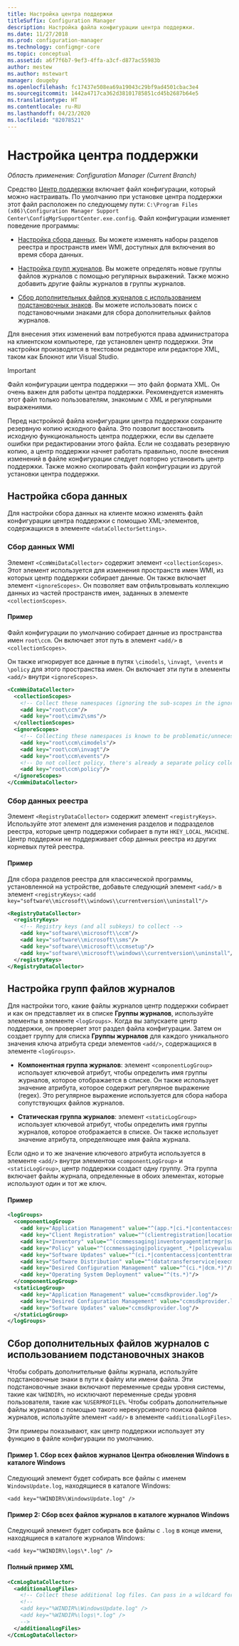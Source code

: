 ```yaml
---
title: Настройка центра поддержки
titleSuffix: Configuration Manager
description: Настройка файла конфигурации центра поддержки.
ms.date: 11/27/2018
ms.prod: configuration-manager
ms.technology: configmgr-core
ms.topic: conceptual
ms.assetid: a6f7f6b7-9ef3-4ffa-a3cf-d877ac55983b
author: mestew
ms.author: mstewart
manager: dougeby
ms.openlocfilehash: fc17437e508ea69a19043c29bf9ad4501cbac3e4
ms.sourcegitcommit: 1442a4717ca362d38101785851cd45b2687b64e5
ms.translationtype: HT
ms.contentlocale: ru-RU
ms.lasthandoff: 04/23/2020
ms.locfileid: "82078521"
---
```

# <a name="customize-support-center"></a>Настройка центра поддержки

*Область применения: Configuration Manager (Current Branch)*

Средство [Центр поддержки](support-center.md) включает файл конфигурации, который можно настраивать. По умолчанию при установке центра поддержки этот файл расположен по следующему пути: `C:\Program Files (x86)\Configuration Manager Support Center\ConfigMgrSupportCenter.exe.config`. Файл конфигурации изменяет поведение программы:

- [Настройка сбора данных](#bkmk_datacoll). Вы можете изменять наборы разделов реестра и пространств имен WMI, доступных для включения во время сбора данных.  

- [Настройка групп журналов](#bkmk_loggroups). Вы можете определять новые группы файлов журналов с помощью регулярных выражений. Также можно добавить другие файлы журналов в группы журналов.  

- [Сбор дополнительных файлов журналов с использованием подстановочных знаков](#bkmk_wildcards). Вы можете использовать поиск с подстановочными знаками для сбора дополнительных файлов журналов.  

Для внесения этих изменений вам потребуются права администратора на клиентском компьютере, где установлен центр поддержки. Эти настройки производятся в текстовом редакторе или редакторе XML, таком как Блокнот или Visual Studio.

> [!Important]  
> Файл конфигурации центра поддержки — это файл формата XML. Он очень важен для работы центра поддержки. Рекомендуется изменять этот файл только пользователям, знакомым с XML и регулярными выражениями.  

Перед настройкой файла конфигурации центра поддержки сохраните резервную копию исходного файла. Это позволит восстановить исходную функциональность центра поддержки, если вы сделаете ошибки при редактировании этого файла. Если не создавать резервную копию, а центр поддержки начнет работать правильно, после внесения изменений в файле конфигурации следует повторно установить центр поддержки. Также можно скопировать файл конфигурации из другой установки центра поддержки.



## <a name="customize-data-collection"></a><a name="bkmk_datacoll"></a> Настройка сбора данных

Для настройки сбора данных на клиенте можно изменять файл конфигурации центра поддержки с помощью XML-элементов, содержащихся в элементе `<dataCollectorSettings>`.


### <a name="wmi-data-collection"></a>Сбор данных WMI

Элемент `<CcmWmiDataCollector>` содержит элемент `<collectionScopes>`. Этот элемент используется для изменения пространств имен WMI, из которых центр поддержки собирает данные. Он также включает элемент `<ignoreScopes>`. Он позволяет вам отфильтровывать коллекцию данных из частей пространств имен, заданных в элементе `<collectionScopes>`.  
    
#### <a name="example"></a>Пример
Файл конфигурации по умолчанию собирает данные из пространства имен `root\ccm`. Он включает этот путь в элемент `<add/>` в `<collectionScopes>`. 

Он также игнорирует все данные в путях `\cimodels`, `\invagt`,  `\events` и `\policy` для этого пространства имен. Он включает эти пути в элементы `<add/>` внутри `<ignoreScopes>`.

```XML
<CcmWmiDataCollector>
  <collectionScopes>
    <!-- Collect these namespaces (ignoring the sub-scopes in the ignoreScopes block) -->
    <add key="root\ccm"/>
    <add key="root\cimv2\sms"/>
  </collectionScopes>
  <ignoreScopes>
    <!-- Collecting these namespaces is known to be problematic/unnecessary -->
    <add key="root\ccm\cimodels"/>
    <add key="root\ccm\invagt"/>
    <add key="root\ccm\events"/>
    <!-- Do not collect policy, there's already a separate policy collector.-->
    <add key="root\ccm\policy"/>
  </ignoreScopes>
</CcmWmiDataCollector>
```


### <a name="registry-data-collection"></a>Сбор данных реестра

Элемент `<RegistryDataCollector>` содержит элемент `<registryKeys>`. Используйте этот элемент для изменения разделов и подразделов реестра, которые центр поддержки собирает в пути `HKEY_LOCAL_MACHINE`. Центр поддержки не поддерживает сбор данных реестра из других корневых путей реестра.

#### <a name="example"></a>Пример
Для сбора разделов реестра для классической программы, установленной на устройстве, добавьте следующий элемент `<add/>` в элемент `<registryKeys>`: `<add key="software\\microsoft\\windows\\currentversion\\uninstall"/>`

```XML
<RegistryDataCollector>
  <registryKeys>
    <!-- Registry keys (and all subkeys) to collect -->
    <add key="software\\microsoft\\ccm"/>
    <add key="software\\microsoft\\sms"/>
    <add key="software\\microsoft\\ccmsetup"/>
    <add key="software\\microsoft\\windows\\currentversion\\uninstall"/>
  </registryKeys>
</RegistryDataCollector>
```



## <a name="customize-log-file-groups"></a><a name="bkmk_loggroups"></a> Настройка групп файлов журналов

Для настройки того, какие файлы журналов центр поддержки собирает и как он представляет их в списке **Группы журналов**, используйте элементы в элементе `<logGroups>`. Когда вы запускаете центр поддержки, он проверяет этот раздел файла конфигурации. Затем он создает группу для списка **Группы журналов** для каждого уникального значения ключа атрибута среди элементов `<add/>`, содержащихся в элементе `<logGroups>`.

- **Компонентная группа журналов**: элемент `<componentLogGroup>` использует ключевой атрибут, чтобы определить имя группы журналов, которое отображается в списке. Он также использует значение атрибута, которое содержит регулярное выражение (regex). Это регулярное выражение используется для сбора набора сопутствующих файлов журналов.  

- **Статическая группа журналов**: элемент `<staticLogGroup>` использует ключевой атрибут, чтобы определить имя группы журналов, которое отображается в списке. Он также использует значение атрибута, определяющее имя файла журнала.  

Если одно и то же значение ключевого атрибута используется в элементе `<add/>` внутри элементов `<componentLogGroup>` и `<staticLogGroup>`, центр поддержки создаст одну группу. Эта группа включает файлы журнала, определенные в обоих элементах, которые используют один и тот же ключ.

#### <a name="example"></a>Пример
```XML
<logGroups>
  <componentLogGroup>
    <add key="Application Management" value="^(app.*|ci.*|contentaccess|contenttransfermanager|datatransferservice|dcm.*|execmgr.*|UserAffinity.*|.*Handler$|.*Provider$)"/>
    <add key="Client Registration" value="^(clientregistration|locationservices|ccmmessaging|ccmexec)"/>
    <add key="Inventory" value="^(ccmmessaging|inventoryagent|mtrmgr|swmtrreportgen|virtualapp|mtr.*|filesystemfile)"/>
    <add key="Policy" value="^(ccmmessaging|policyagent_.*|policyevaluator_.*)"/>
    <add key="Software Updates" value="^(ci.*|contentaccess|contenttransfermanager|datatransferservice|dcm.*|update.*|wuahandler|xmlstore|scanagent)"/>
    <add key="Software Distribution" value="^(datatransferservice|execmgr.*|contenttransfermanager|locationservices|contentaccess|filebits)"/>
    <add key="Desired Configuration Management" value="^(ci.*|dcm.*)"/>
    <add key="Operating System Deployment" value="^(ts.*)"/>
  </componentLogGroup>
  <staticLogGroup>
    <add key="Application Management" value="ccmsdkprovider.log"/>
    <add key="Desired Configuration Management" value="ccmsdkprovider.log"/>
    <add key="Software Updates" value="ccmsdkprovider.log"/>
  </staticLogGroup>
</logGroups>
```



## <a name="collecting-additional-log-files-using-wildcards"></a><a name="bkmk_wildcards"></a> Сбор дополнительных файлов журналов с использованием подстановочных знаков

Чтобы собрать дополнительные файлы журнала, используйте подстановочные знаки в пути к файлу или имени файла. Эти подстановочные знаки включают переменные среды уровня системы, такие как `%WINDIR%`, но исключают переменные среды уровня пользователя, такие как `%USERPROFILE%`. Чтобы собрать дополнительные файлы журналов с помощью такого нерекурсивного поиска файлов журналов, используйте элемент `<add/>` в элементе `<additionalLogFiles>`. 

Эти примеры показывают, как центр поддержки использует эту функцию в файле конфигурации по умолчанию.

#### <a name="example-1-collect-all-windows-update-log-files-in-the-windows-directory"></a>Пример 1. Сбор всех файлов журналов Центра обновления Windows в каталоге Windows
Следующий элемент будет собирать все файлы с именем `WindowsUpdate.log`, находящиеся в каталоге Windows: 

`<add key="%WINDIR%\WindowsUpdate.log" />`

#### <a name="example-2-collect-all-log-files-in-the-windows-logs-directory"></a>Пример 2: Сбор всех файлов журналов в каталоге журналов Windows
Следующий элемент будет собирать все файлы с `.log` в конце имени, находящиеся в каталоге журналов Windows: 

`<add key="%WINDIR%\logs\*.log" />`

#### <a name="full-example-xml"></a>Полный пример XML
```XML
<CcmLogDataCollector>
  <additionalLogFiles>
    <!-- Collect these additional log files. Can pass in a wildcard for the filename. System variables are also supported. -->
    <!--
    <add key="%WINDIR%\WindowsUpdate.log" />
    <add key="%WINDIR%\logs\*.log" />
    -->
  </additionalLogFiles>
</CcmLogDataCollector>
```

